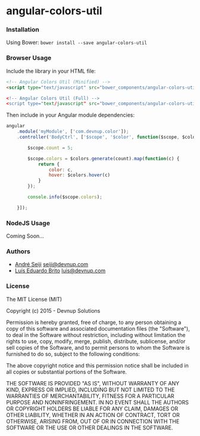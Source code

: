 angular-colors-util
===================

### Installation

Using Bower: ```bower install --save angular-colors-util```

### Browser Usage

Include the library in your HTML file:
```html
<!-- Angular Colors Util (Minified) -->
<script type="text/javascript" src="bower_components/angular-colors-util/dist/angular-colors-util.min.js></script>

<!-- Angular Colors Util (Full) -->
<script type="text/javascript" src="bower_components/angular-colors-util/dist/angular-colors-util.js></script>
```

Then include in your Angular module dependencies:
```javascript
angular
    .module('myModule', ['com.devnup.color']);
    .controller('BodyCtrl', ['$scope', '$color', function($scope, $color) {

        $scope.count = 5;

        $scope.colors = $colors.generate(count).map(function(c) {
            return {
                color: c,
                hover: $colors.hover(c)
            }
        });

        console.info($scope.colors);

    }]);

```

### NodeJS Usage

Coming Soon...


### Authors
- [André Seiji](https://github.com/seijitamanaha) [<seiji@devnup.com>](mailto:seiji@devnup.com)
- [Luís Eduardo Brito](https://github.com/luiseduardobrito) [<luis@devnup.com>](mailto:luis@devnup.com)

### License

The MIT License (MIT)

Copyright (c) 2015 - Devnup Solutions

Permission is hereby granted, free of charge, to any person obtaining a copy
of this software and associated documentation files (the "Software"), to deal
in the Software without restriction, including without limitation the rights
to use, copy, modify, merge, publish, distribute, sublicense, and/or sell
copies of the Software, and to permit persons to whom the Software is
furnished to do so, subject to the following conditions:

The above copyright notice and this permission notice shall be included in
all copies or substantial portions of the Software.

THE SOFTWARE IS PROVIDED "AS IS", WITHOUT WARRANTY OF ANY KIND, EXPRESS OR
IMPLIED, INCLUDING BUT NOT LIMITED TO THE WARRANTIES OF MERCHANTABILITY,
FITNESS FOR A PARTICULAR PURPOSE AND NONINFRINGEMENT. IN NO EVENT SHALL THE
AUTHORS OR COPYRIGHT HOLDERS BE LIABLE FOR ANY CLAIM, DAMAGES OR OTHER
LIABILITY, WHETHER IN AN ACTION OF CONTRACT, TORT OR OTHERWISE, ARISING FROM,
OUT OF OR IN CONNECTION WITH THE SOFTWARE OR THE USE OR OTHER DEALINGS IN
THE SOFTWARE.